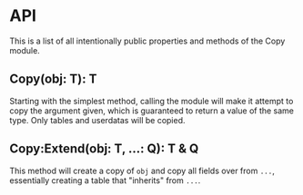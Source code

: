 # API

This is a list of all intentionally public properties and methods of the Copy module.

## Copy(obj: T): T

Starting with the simplest method, calling the module will make it attempt to copy the argument given, which is guaranteed to return a value of the same type. Only tables and userdatas will be copied.

## Copy:Extend(obj: T, ...: Q): T & Q

This method will create a copy of `obj` and copy all fields over from `...`, essentially creating 
a table that "inherits" from `...`.
